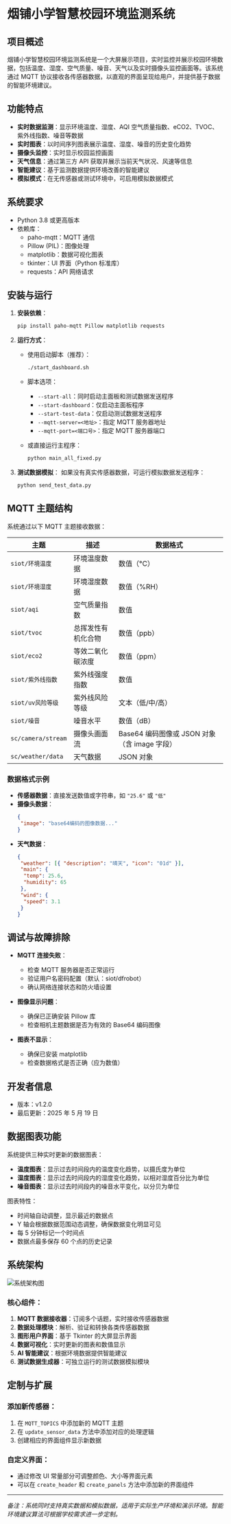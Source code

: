 # 烟铺小学智慧校园环境监测系统

## 项目概述

烟铺小学智慧校园环境监测系统是一个大屏展示项目，实时监控并展示校园环境数据，包括温度、湿度、空气质量、噪音、天气以及实时摄像头监控画面等。该系统通过 MQTT 协议接收各传感器数据，以直观的界面呈现给用户，并提供基于数据的智能环境建议。

## 功能特点

- **实时数据监测**：显示环境温度、湿度、AQI 空气质量指数、eCO2、TVOC、紫外线指数、噪音等数据
- **实时图表**：以时间序列图表展示温度、湿度、噪音的历史变化趋势
- **摄像头监控**：实时显示校园监控画面
- **天气信息**：通过第三方 API 获取并展示当前天气状况、风速等信息
- **智能建议**：基于监测数据提供环境改善的智能建议
- **模拟模式**：在无传感器或测试环境中，可启用模拟数据模式

## 系统要求

- Python 3.8 或更高版本
- 依赖库：
  - paho-mqtt：MQTT 通信
  - Pillow (PIL)：图像处理
  - matplotlib：数据可视化图表
  - tkinter：UI 界面（Python 标准库）
  - requests：API 网络请求

## 安装与运行

1. **安装依赖**：

   ```bash
   pip install paho-mqtt Pillow matplotlib requests
   ```

2. **运行方式**：

   - 使用启动脚本（推荐）：
     ```bash
     ./start_dashboard.sh
     ```
   - 脚本选项：

     - `--start-all`：同时启动主面板和测试数据发送程序
     - `--start-dashboard`：仅启动主面板程序
     - `--start-test-data`：仅启动测试数据发送程序
     - `--mqtt-server=<地址>`：指定 MQTT 服务器地址
     - `--mqtt-port=<端口号>`：指定 MQTT 服务器端口

   - 或直接运行主程序：
     ```bash
     python main_all_fixed.py
     ```

3. **测试数据模拟**：
   如果没有真实传感器数据，可运行模拟数据发送程序：
   ```bash
   python send_test_data.py
   ```

## MQTT 主题结构

系统通过以下 MQTT 主题接收数据：

| 主题               | 描述               | 数据格式                                     |
| ------------------ | ------------------ | -------------------------------------------- |
| `siot/环境温度`    | 环境温度数据       | 数值（°C）                                   |
| `siot/环境湿度`    | 环境湿度数据       | 数值（%RH）                                  |
| `siot/aqi`         | 空气质量指数       | 数值                                         |
| `siot/tvoc`        | 总挥发性有机化合物 | 数值（ppb）                                  |
| `siot/eco2`        | 等效二氧化碳浓度   | 数值（ppm）                                  |
| `siot/紫外线指数`  | 紫外线强度指数     | 数值                                         |
| `siot/uv风险等级`  | 紫外线风险等级     | 文本（低/中/高）                             |
| `siot/噪音`        | 噪音水平           | 数值（dB）                                   |
| `sc/camera/stream` | 摄像头画面流       | Base64 编码图像或 JSON 对象（含 image 字段） |
| `sc/weather/data`  | 天气数据           | JSON 对象                                    |

### 数据格式示例

- **传感器数据**：直接发送数值或字符串，如 `"25.6"` 或 `"低"`
- **摄像头数据**：
  ```json
  {
   "image": "base64编码的图像数据..."
  }
  ```
- **天气数据**：
  ```json
  {
   "weather": [{ "description": "晴天", "icon": "01d" }],
   "main": {
    "temp": 25.6,
    "humidity": 65
   },
   "wind": {
    "speed": 3.1
   }
  }
  ```

## 调试与故障排除

- **MQTT 连接失败**：

  - 检查 MQTT 服务器是否正常运行
  - 验证用户名密码配置（默认：siot/dfrobot）
  - 确认网络连接状态和防火墙设置

- **图像显示问题**：

  - 确保已正确安装 Pillow 库
  - 检查相机主题数据是否为有效的 Base64 编码图像

- **图表不显示**：
  - 确保已安装 matplotlib
  - 检查数据格式是否正确（应为数值）

## 开发者信息

- 版本：v1.2.0
- 最后更新：2025 年 5 月 19 日

## 数据图表功能

系统提供三种实时更新的数据图表：

- **温度图表**：显示过去时间段内的温度变化趋势，以摄氏度为单位
- **湿度图表**：显示过去时间段内的湿度变化趋势，以相对湿度百分比为单位
- **噪音图表**：显示过去时间段内的噪音水平变化，以分贝为单位

图表特性：

- 时间轴自动调整，显示最近的数据点
- Y 轴会根据数据范围动态调整，确保数据变化明显可见
- 每 5 分钟标记一个时间点
- 数据点最多保存 60 个点的历史记录

## 系统架构

![系统架构图](../screenshots/dashboard_concept.png)

### 核心组件：

1. **MQTT 数据接收器**：订阅多个话题，实时接收传感器数据
2. **数据处理模块**：解析、验证和转换各类传感器数据
3. **图形用户界面**：基于 Tkinter 的大屏显示界面
4. **数据可视化**：实时更新的图表和数值显示
5. **AI 智能建议**：根据环境数据提供智能建议
6. **测试数据生成器**：可独立运行的测试数据模拟模块

## 定制与扩展

### 添加新传感器：

1. 在 `MQTT_TOPICS` 中添加新的 MQTT 主题
2. 在 `update_sensor_data` 方法中添加对应的处理逻辑
3. 创建相应的界面组件显示新数据

### 自定义界面：

- 通过修改 UI 常量部分可调整颜色、大小等界面元素
- 可以在 `create_header` 和 `create_panels` 方法中添加新的界面组件

---

_备注：系统同时支持真实数据和模拟数据，适用于实际生产环境和演示环境。智能环境建议算法可根据学校需求进一步定制。_
